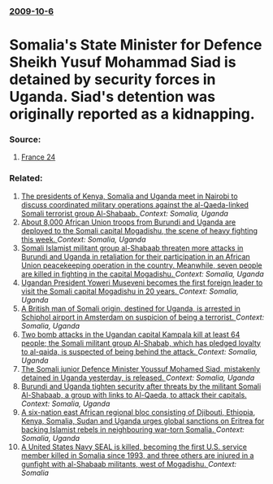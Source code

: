 ### [2009-10-6](/news/2009/10/6/index.md)

#  Somalia's State Minister for Defence Sheikh Yusuf Mohammad Siad is detained by security forces in Uganda. Siad's detention was originally reported as a kidnapping. 




### Source:

1. [France 24](http://www.france24.com/en/20091006-somalia-state-minister-defence-kidnapped-kampala-uganda-yusuf-siad-indaade)

### Related:

1. [The presidents of Kenya, Somalia and Uganda meet in Nairobi to discuss coordinated military operations against the al-Qaeda-linked Somali terrorist group Al-Shabaab. ](/news/2011/11/17/the-presidents-of-kenya-somalia-and-uganda-meet-in-nairobi-to-discuss-coordinated-military-operations-against-the-al-qaeda-linked-somali-te.md) _Context: Somalia, Uganda_
2. [About 8,000 African Union troops from Burundi and Uganda are deployed to the Somali capital Mogadishu, the scene of heavy fighting this week. ](/news/2010/12/2/about-8-000-african-union-troops-from-burundi-and-uganda-are-deployed-to-the-somali-capital-mogadishu-the-scene-of-heavy-fighting-this-week.md) _Context: Somalia, Uganda_
3. [Somali Islamist militant group al-Shabaab threaten more attacks in Burundi and Uganda in retaliation for their participation in an African Union peacekeeping operation in the country. Meanwhile, seven people are killed in fighting in the capital Mogadishu. ](/news/2010/11/7/somali-islamist-militant-group-al-shabaab-threaten-more-attacks-in-burundi-and-uganda-in-retaliation-for-their-participation-in-an-african-u.md) _Context: Somalia, Uganda_
4. [Ugandan President Yoweri Museveni becomes the first foreign leader to visit the Somali capital Mogadishu in 20 years. ](/news/2010/11/28/ugandan-president-yoweri-museveni-becomes-the-first-foreign-leader-to-visit-the-somali-capital-mogadishu-in-20-years.md) _Context: Somalia, Uganda_
5. [A British man of Somali origin, destined for Uganda, is arrested in Schiphol airport in Amsterdam on suspicion of being a terrorist. ](/news/2010/09/19/a-british-man-of-somali-origin-destined-for-uganda-is-arrested-in-schiphol-airport-in-amsterdam-on-suspicion-of-being-a-terrorist.md) _Context: Somalia, Uganda_
6. [Two bomb attacks in the Ugandan capital Kampala kill at least 64 people; the Somali militant group Al-Shabab, which has pledged loyalty to al-qaida, is suspected of being behind the attack. ](/news/2010/07/11/two-bomb-attacks-in-the-ugandan-capital-kampala-kill-at-least-64-people-the-somali-militant-group-al-shabab-which-has-pledged-loyalty-to-a.md) _Context: Somalia, Uganda_
7. [ The Somali junior Defence Minister Youssuf Mohamed Siad, mistakenly detained in Uganda yesterday, is released. ](/news/2009/10/7/the-somali-junior-defence-minister-youssuf-mohamed-siad-mistakenly-detained-in-uganda-yesterday-is-released.md) _Context: Somalia, Uganda_
8. [ Burundi and Uganda tighten security after threats by the militant Somali Al-Shabaab, a group with links to Al-Qaeda, to attack their capitals. ](/news/2009/10/27/burundi-and-uganda-tighten-security-after-threats-by-the-militant-somali-al-shabaab-a-group-with-links-to-al-qaeda-to-attack-their-capita.md) _Context: Somalia, Uganda_
9. [ A six-nation east African regional bloc consisting of Djibouti, Ethiopia, Kenya, Somalia, Sudan and Uganda urges global sanctions on Eritrea for backing Islamist rebels in neighbouring war-torn Somalia. ](/news/2009/09/19/a-six-nation-east-african-regional-bloc-consisting-of-djibouti-ethiopia-kenya-somalia-sudan-and-uganda-urges-global-sanctions-on-eritre.md) _Context: Somalia, Uganda_
10. [A United States Navy SEAL is killed, becoming the first U.S. service member killed in Somalia since 1993, and three others are injured in a gunfight with al-Shabaab militants, west of Mogadishu.  ](/news/2017/05/6/a-united-states-navy-seal-is-killed-becoming-the-first-u-s-service-member-killed-in-somalia-since-1993-and-three-others-are-injured-in-a.md) _Context: Somalia_
